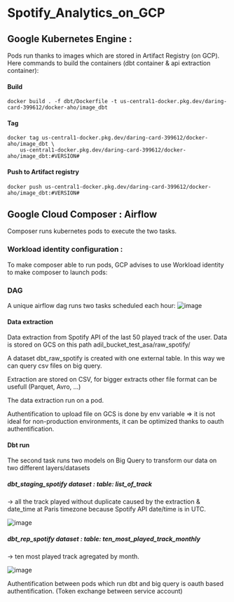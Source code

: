 # Spotify_Analytics_on_GCP

## Google Kubernetes Engine :

Pods run thanks to images which are stored in Artifact Registry (on GCP). Here commands to build the containers (dbt container & api extraction container):
#### Build 
    docker build . -f dbt/Dockerfile -t us-central1-docker.pkg.dev/daring-card-399612/docker-aho/image_dbt
#### Tag    
    docker tag us-central1-docker.pkg.dev/daring-card-399612/docker-aho/image_dbt \
        us-central1-docker.pkg.dev/daring-card-399612/docker-aho/image_dbt:#VERSION#
#### Push to Artifact registry
    docker push us-central1-docker.pkg.dev/daring-card-399612/docker-aho/image_dbt:#VERSION#


## Google Cloud Composer : Airflow 

Composer runs kubernetes pods to execute the two tasks.
  ### Workload identity configuration :

To make composer able to run pods, GCP advises to use Workload identity to make composer to launch pods:



  ### DAG
A unique airflow dag runs two tasks scheduled each hour:
![image](https://github.com/ah-portfolio/Spotify_Analytics_on_GCP/assets/110063004/de4a959d-0c71-4449-acf2-a7c0dece0b42)

#### Data extraction

Data extraction from Spotify API of the last 50 played track of the user. Data is stored on GCS on this path adil_bucket_test_asa/raw_spotify/

A dataset dbt_raw_spotify is created with one external table. In this way we can query csv files on big query.

Extraction are stored on CSV, for bigger extracts other file format can be usefull (Parquet, Avro, ...)

The data extraction run on a pod.

Authentification to upload file on GCS is done by env variable => it is not ideal for non-production environments, it can be optimized thanks to oauth authentification.

#### Dbt run

The second task runs two models on Big Query to transform our data on two different layers/datasets 
  ##### dbt_staging_spotify dataset :  table: list_of_track 
  
  -> all the track played without duplicate caused by the extraction & date_time at Paris timezone because Spotify API date/time is in UTC. 
  
  ![image](https://github.com/ah-portfolio/Spotify_Analytics_on_GCP/assets/110063004/382b234a-72ec-414e-947c-bd469a8e528f)

  ##### dbt_rep_spotify dataset : table: ten_most_played_track_monthly
  
  -> ten most played track agregated by month.
  
![image](https://github.com/ah-portfolio/Spotify_Analytics_on_GCP/assets/110063004/f825ccae-34ca-480c-b360-1a86ec84f675)


Authentification between pods which run dbt and big query is oauth based authentification. (Token exchange between service account)
